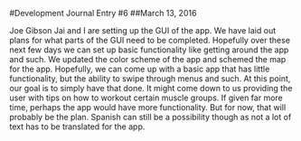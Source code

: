 #Development Journal Entry #6
##March 13, 2016

Joe Gibson
Jai and I are setting up the GUI of the app. We have laid out plans for what parts of the GUI need to be completed. Hopefully over these next few days we can set up basic functionality like getting around the app and such. We updated the color scheme of the app and schemed the map for the app. Hopefully, we can come up with a basic app that has little functionality, but the ability to swipe through menus and such. At this point, our goal is to simply have that done. It might come down to us providing the user with tips on how to workout certain muscle groups. If given far more time, perhaps the app would have more functionality. But for now, that will probably be the plan. Spanish can still be a possibility though as not a lot of text has to be translated for the app. 